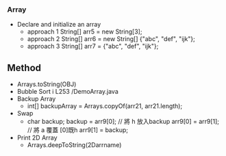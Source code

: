 ### Array
- Declare and initialize an array
    - approach 1
    String[] arr5 = new String[3];
    - approach 2
    String[] arr6 = new String[] {"abc", "def", "ijk"}; 
    - approach 3
    String[] arr7 = {"abc", "def", "ijk"};

## Method
- Arrays.toString(OBJ)
- Bubble Sort i L253 /DemoArray.java
- Backup Array
  -  int[] backupArray = Arrays.copyOf(arr21, arr21.length);
- Swap
  - char backup;
    backup = arr9[0]; // 將 h 放入backup
    arr9[0] = arr9[1]; // 將 a 覆蓋 [0]既h
    arr9[1] = backup;
- Print 2D Array
  - Arrays.deepToString(2Darrname)